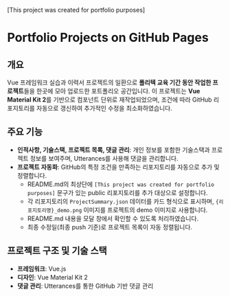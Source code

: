 [This project was created for portfolio purposes]

# Portfolio Projects on GitHub Pages

## 개요
Vue 프레임워크 실습과 이력서 프로젝트의 일환으로 **폴리텍 교육 기간 동안 작업한 프로젝트**들을 한곳에 모아 업로드한 포트폴리오 공간입니다. 이 프로젝트는 **Vue Material Kit 2**를 기반으로 컴포넌트 단위로 재작업되었으며, 조건에 따라 GitHub 리포지토리를 자동으로 갱신하여 추가적인 수정을 최소화하였습니다.

## 주요 기능
- **인적사항, 기술스택, 프로젝트 목록, 댓글 관리**: 개인 정보를 포함한 기술스택과 프로젝트 정보를 보여주며, Utterances를 사용해 댓글을 관리합니다.
- **프로젝트 자동화**: GitHub의 특정 조건을 만족하는 리포지토리를 자동으로 추가 및 정렬합니다.
  - README.md의 최상단에 `[This project was created for portfolio purposes]` 문구가 있는 public 리포지토리를 추가 대상으로 설정합니다.
  - 각 리포지토리의 `ProjectSummary.json` 데이터를 카드 형식으로 표시하며, `{리포지토리명}_demo.png` 이미지를 프로젝트의 demo 이미지로 사용합니다.
  - README.md 내용을 모달 창에서 확인할 수 있도록 처리하였습니다.
  - 최종 수정일(최종 push 기준)로 프로젝트 목록이 자동 정렬됩니다.

## 프로젝트 구조 및 기술 스택
- **프레임워크**: Vue.js
- **디자인**: Vue Material Kit 2
- **댓글 관리**: Utterances를 통한 GitHub 기반 댓글 관리
